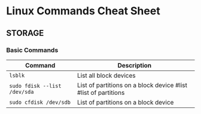 # Linux Commands Cheat Sheet
## STORAGE
### Basic Commands


| Command                        | Description               |
|--------------------------------|---------------------------|
| `lsblk`                        | List all block devices    |
| `sudo fdisk --list /dev/sda`   | List of partitions on a block device    \#list &#35;list of partitions    |
| `sudo cfdisk /dev/sdb` | List of partitions on a block device |

```bash
